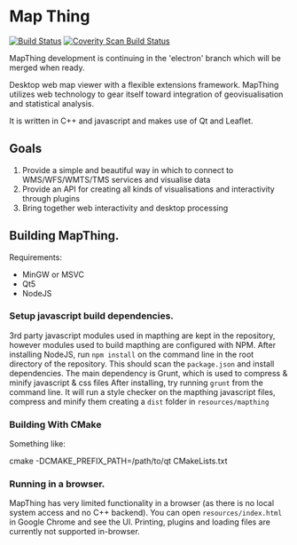 # Map Thing 
[![Build Status](https://travis-ci.org/JamesRamm/MapThing.svg?branch=master)](https://travis-ci.org/JamesRamm/MapThing) 
<a href="https://scan.coverity.com/projects/jamesramm-mapthing">
  <img alt="Coverity Scan Build Status"
       src="https://scan.coverity.com/projects/9787/badge.svg"/>
</a>

MapThing development is continuing in the 'electron' branch which will be merged when ready.

Desktop web map viewer with a flexible extensions framework. MapThing utilizes web technology to gear itself toward integration of geovisualisation and statistical analysis. 

It is written in C++ and javascript and makes use of Qt and Leaflet.

## Goals
1. Provide a simple and beautiful way in which to connect to WMS/WFS/WMTS/TMS services and visualise data
2. Provide an API for creating all kinds of visualisations and interactivity through plugins
3. Bring together web interactivity and desktop processing 

## Building MapThing.

Requirements:

- MinGW or MSVC
- Qt5
- NodeJS

### Setup javascript build dependencies.

3rd party javascript modules used in mapthing are kept in the repository, however modules used to build
mapthing are configured with NPM. After installing NodeJS, run `npm install` on the command line in the root directory
of the repository. 
This should scan the `package.json` and install dependencies. The main dependency is Grunt, which is used to compress & minify javascript & css files
After installing, try running `grunt` from the command line. It will run a style checker on the mapthing javascript files, compress and minify them creating a 
`dist` folder in `resources/mapthing`

### Building With CMake
Something like:

  cmake -DCMAKE_PREFIX_PATH=/path/to/qt CMakeLists.txt

### Running in a browser.

MapThing has very limited functionality in a browser (as there is no local system access and no C++ backend). 
You can open `resources/index.html` in Google Chrome and see the UI. Printing, plugins and loading files are currently not supported in-browser. 



